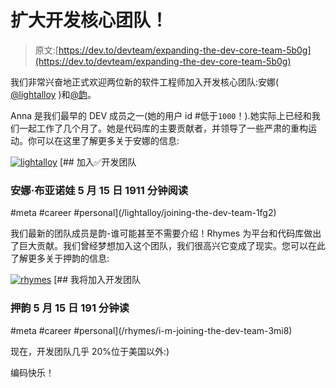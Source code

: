 # 扩大开发核心团队！

> 原文:[https://dev.to/devteam/expanding-the-dev-core-team-5b0g](https://dev.to/devteam/expanding-the-dev-core-team-5b0g)

我们非常兴奋地正式欢迎两位新的软件工程师加入开发核心团队:安娜( [@lightalloy](https://dev.to/lightalloy) )和[@韵](https://dev.to/rhymes)。

Anna 是我们最早的 DEV 成员之一(她的用户 id #低于`1000`！).她实际上已经和我们一起工作了几个月了。她是代码库的主要贡献者，并领导了一些严肃的重构运动。你可以在这里了解更多关于安娜的信息:

[![lightalloy](../Images/0e5874b450a32bcffc99a903a6293e3d.png)](/lightalloy) [## 加入✅开发团队

### 安娜·布亚诺娃 5 月 15 日 1911 分钟阅读

#meta #career #personal](/lightalloy/joining-the-dev-team-1fg2)

我们最新的团队成员是韵-谁可能甚至不需要介绍！Rhymes 为平台和代码库做出了巨大贡献。我们曾经梦想加入这个团队，我们很高兴它变成了现实。您可以在此了解更多关于押韵的信息:

[![rhymes](../Images/91ed8188209dceb0374b6a8c88308333.png)](/rhymes) [## 我将加入开发团队

### 押韵 5 月 15 日 191 分钟读

#meta #career #personal](/rhymes/i-m-joining-the-dev-team-3mi8)

现在，开发团队几乎 20%位于美国以外:)

编码快乐！